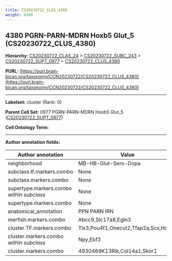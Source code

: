 ```yaml
---
title: CS20230722_CLUS_4380
weight: 4380
---
```

## 4380 PGRN-PARN-MDRN Hoxb5 Glut_5 (CS20230722_CLUS_4380)
<b>Hierarchy: </b>
[CS20230722_CLAS_24](../CS20230722_CLAS_24) >
[CS20230722_SUBC_243](../CS20230722_SUBC_243) >
[CS20230722_SUPT_0977](../CS20230722_SUPT_0977) >
[CS20230722_CLUS_4380](../CS20230722_CLUS_4380)

**PURL:** [https://purl.brain-bican.org/taxonomy/CCN20230722/CS20230722_CLUS_4380](https://purl.brain-bican.org/taxonomy/CCN20230722/CS20230722_CLUS_4380)

---


**Labelset:** cluster (Rank: 0)

**Parent Cell Set:** 0977 PGRN-PARN-MDRN Hoxb5 Glut_5 ([CS20230722_SUPT_0977](../CS20230722_SUPT_0977))



**Cell Ontology Term:** 

[MARKER GENES.]: #


---

[TRANSFERRED ANNOTATIONS.]: #


[AUTHOR ANNOTATION FIELDS.]: #


**Author annotation fields:**

| Author annotation | Value |
|-------------------|-------|
|neighborhood|MB-HB-Glut-Sero-Dopa|
|subclass.tf.markers.combo|None|
|subclass.markers.combo|None|
|supertype.markers.combo _within subclass_|None|
|supertype.markers.combo|None|
|anatomical_annotation|PPN PARN IRN|
|merfish.markers.combo|Abcc9,Slc17a8,Egln3|
|cluster.TF.markers.combo|Tlx3,Pou4f1,Onecut2,Tfap2a,Scx,Hoxb5|
|cluster.markers.combo _within subclass_|Npy,Ebf3|
|cluster.markers.combo|4930469K13Rik,Col14a1,Skor1|
